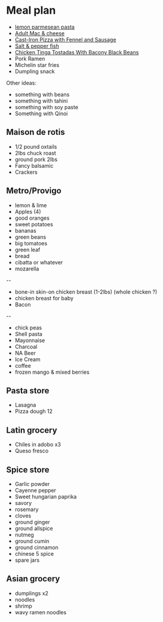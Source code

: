 # Meal plan

- [lemon parmesean pasta](https://www.bonappetit.com/recipe/pasta-with-brown-butter-whole-lemon-and-parmesan)
- [Adult Mac & cheese](https://www.bonappetit.com/recipe/adult-mac-and-cheese)
- [Cast-Iron Pizza with Fennel and Sausage](https://www.bonappetit.com/recipe/cast-iron-pizza-with-fennel-and-sausage)
- [Salt & pepper fish](https://www.bonappetit.com/recipe/salt-and-pepper-fish)
- [Chicken Tinga Tostadas With Bacony Black Beans](https://www.bonappetit.com/recipe/chicken-tinga-tostadas)
- Pork Ramen
- Michelin star fries
- Dumpling snack

Other ideas:

- something with beans
- something with tahini
- something with soy paste
- Something with Qinoi

## Maison de rotis

- 1/2 pound oxtails
- 2lbs chuck roast
- ground pork 2lbs
- Fancy balsamic
- Crackers

## Metro/Provigo

- lemon & lime
- Apples (4)
- good oranges
- sweet potatoes
- bananas
- green beans
- big tomatoes
- green leaf
- bread
- cibatta or whatever
- mozarella

--

- bone-in skin-on chicken breast (1-2lbs) (whole chicken ?)
- chicken breast for baby
- Bacon

--

- chick peas
- Shell pasta
- Mayonnaise
- Charcoal
- NA Beer
- Ice Cream
- coffee
- frozen mango & mixed berries

## Pasta store

- Lasagna
- Pizza dough 12

## Latin grocery

- Chiles in adobo x3
- Queso fresco

## Spice store

- Garlic powder
- Cayenne pepper
- Sweet hungarian paprika
- savory
- rosemary
- cloves
- ground ginger
- ground allspice
- nutmeg
- ground cumin
- ground cinnamon
- chinese 5 spice
- spare jars

## Asian grocery

- dumplings x2
- noodles
- shrimp
- wavy ramen noodles
